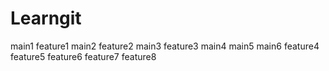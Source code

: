 # Learngit
main1
feature1
main2
feature2
main3
feature3
main4
main5
main6
feature4
feature5
feature6
feature7
feature8